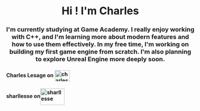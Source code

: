 <h1 align="center">Hi ! I'm Charles</h1>
<h3 align="center">I'm currently studying at Game Academy. I really enjoy working with C++, and I'm learning more about modern features and how to use them effectively. In my free time, I'm working on building my first game engine from scratch. I'm also planning to explore Unreal Engine more deeply soon.</h3>

<p align="left">
  <h4>Charles Lesage on <a href="https://www.linkedin.com/in/charles-lesage-6971b129b/" target="blank"><img align="center" src="https://raw.githubusercontent.com/rahuldkjain/github-profile-readme-generator/master/src/images/icons/Social/linked-in-alt.svg" alt="charles lesage" height="30" width="40" /></a></h4>
  <h4>sharllesse on<a href="https://discord.com/channels/@me" target="blank"><img align="center" src="https://raw.githubusercontent.com/rahuldkjain/github-profile-readme-generator/master/src/images/icons/Social/discord.svg" alt="sharllesse" height="45" width="65" /></a> </h4>
</p>
